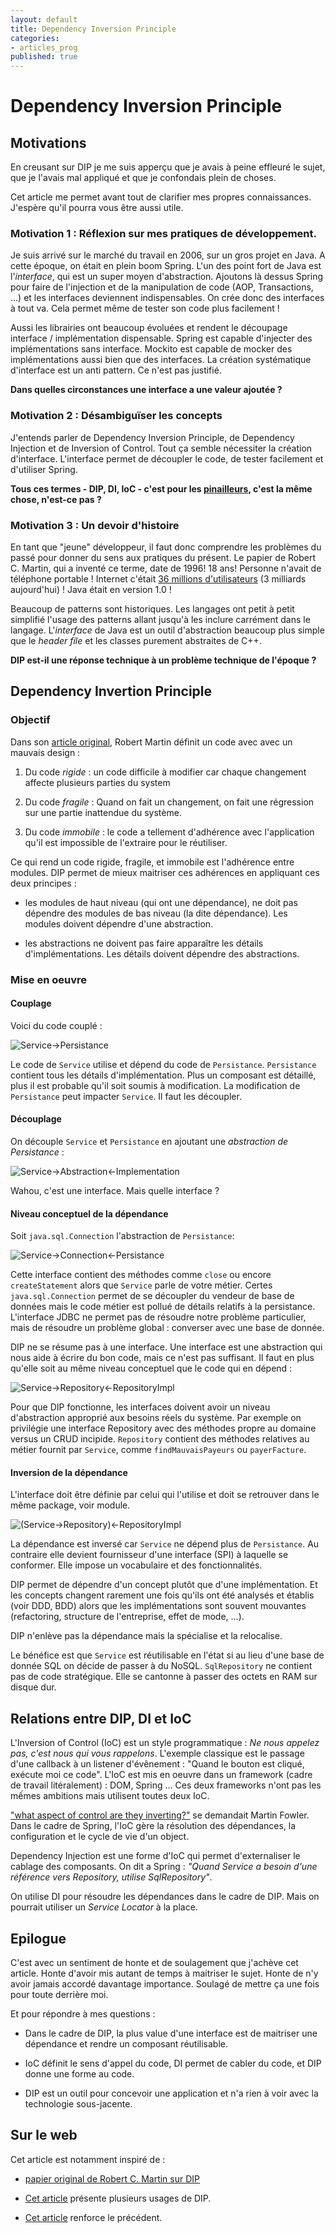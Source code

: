 ```yaml
---
layout: default
title: Dependency Inversion Principle
categories:
- articles_prog
published: true
---
```


# Dependency Inversion Principle

<div id="toc-js">
</div>

## Motivations

En creusant sur DIP je me suis apperçu que je avais à peine effleuré le sujet, que je l'avais mal appliqué et que je confondais plein de choses.

Cet article me permet avant tout de clarifier mes propres connaissances. J'espère qu'il pourra vous être aussi utile.

### Motivation 1 : Réflexion sur mes pratiques de développement.

Je suis arrivé sur le marché du travail en 2006, sur un gros projet en Java. A cette époque, on était en plein boom Spring. L'un des point fort de Java est l'_interface_, qui est un super moyen d'abstraction. Ajoutons là dessus Spring pour faire de l'injection et de la manipulation de code (AOP, Transactions, ...) et les interfaces deviennent indispensables. On crée donc des interfaces à tout va. Cela permet même de tester son code plus facilement !

Aussi les librairies ont beaucoup évoluées et rendent le découpage interface / implémentation dispensable. Spring est capable d'injecter des implémentations sans interface. Mockito est capable de mocker des implémentations aussi bien que des interfaces. La création systématique d'interface est un anti pattern. Ce n'est pas justifié.

__Dans quelles circonstances une interface a une valeur ajoutée ?__

### Motivation 2 : Désambiguïser les concepts

J'entends parler de Dependency Inversion Principle, de Dependency Injection et de Inversion of Control. Tout ça semble nécessiter la création d'interface. L'interface permet de découpler le code, de tester facilement et d'utiliser Spring. 

__Tous ces termes - DIP, DI, IoC - c'est pour les [pinailleurs](http://en.wiktionary.org/wiki/enculeur_de_mouches), c'est la même chose, n'est-ce pas ?__

### Motivation 3 : Un devoir d'histoire

En tant que "jeune" développeur, il faut donc comprendre les problèmes du passé pour donner du sens aux pratiques du présent. Le papier de Robert C. Martin, qui a inventé ce terme, date de 1996! 18 ans! Personne n'avait de téléphone portable ! Internet c'était [36 millions d'utilisateurs](http://www.internetworldstats.com/emarketing.htm) (3 milliards aujourd'hui) ! Java était en version 1.0 !

Beaucoup de patterns sont historiques. Les langages ont petit à petit simplifié l'usage des patterns allant jusqu'à les inclure carrément dans le langage. L'_interface_ de Java est un outil d'abstraction beaucoup plus simple que le _header file_ et les classes purement abstraites de C++.

 __DIP est-il une réponse technique à un problème technique de l'époque ?__

## Dependency Invertion Principle

### Objectif 

Dans son [article original](http://www.objectmentor.com/resources/articles/dip.pdf), Robert Martin définit un code avec avec un mauvais design :
 
 1. Du code _rigide_ : un code difficile à modifier car chaque changement affecte plusieurs parties du system
 
 2. Du code _fragile_ : Quand on fait un changement, on fait une régression sur une partie inattendue du système.
 
 3. Du code _immobile_ : le code a tellement d'adhérence avec l'application qu'il est impossible de l'extraire pour le réutiliser.
 
 Ce qui rend un code rigide, fragile, et immobile est l'adhérence entre modules. DIP permet de mieux maitriser ces adhérences en appliquant ces deux principes :
 
 - les modules de haut niveau (qui ont une dépendance), ne doit pas dépendre des modules de bas niveau (la dite dépendance). Les modules doivent dépendre d'une abstraction.

 - les abstractions ne doivent pas faire apparaître les détails d'implémentations. Les détails doivent dépendre des abstractions.
 
### Mise en oeuvre
 
#### Couplage 

 Voici du code couplé :
 
 ![Service->Persistance](/images/articles/DIP/0.png "Du code couplé")
 
 Le code de `Service` utilise et dépend du code de `Persistance`. `Persistance` contient tous les détails d'implémentation. Plus un composant est détaillé, plus il est probable qu'il soit soumis à modification. La modification de `Persistance` peut impacter `Service`. Il faut les découpler.
 
#### Découplage
 
 On découple `Service` et `Persistance` en ajoutant une _abstraction de Persistance_ :
 
![Service->Abstraction<-Implementation](/images/articles/DIP/1.png "Du code découplé")
  
 Wahou, c'est une interface. Mais quelle interface ?
 
#### Niveau conceptuel de la dépendance

Soit `java.sql.Connection` l'abstraction de `Persistance`:

![Service->Connection<-Persistance](/images/articles/DIP/2.png "Une interface au mauvais niveau")

Cette interface contient des méthodes comme `close` ou encore `createStatement` alors que `Service` parle de votre métier. Certes `java.sql.Connection` permet de se découpler du vendeur de base de données mais le code métier est pollué de détails relatifs à la persistance.
L'interface JDBC ne permet pas de résoudre notre problème particulier, mais de résoudre un problème global : converser avec une base de donnée.

DIP ne se résume pas à une interface. Une interface est une abstraction qui nous aide à écrire du bon code, mais ce n'est pas suffisant. Il faut en plus qu'elle soit au même niveau conceptuel que le code qui en dépend :

![Service->Repository<-RepositoryImpl](/images/articles/DIP/3.png "Une interface au bon niveau")

Pour que DIP fonctionne, les interfaces doivent avoir un niveau d'abstraction approprié aux besoins réels du système. Par exemple on privilégie une interface Repository avec des méthodes propre au domaine versus un CRUD incipide. `Repository` contient des méthodes relatives au métier fournit par `Service`, comme `findMauvaisPayeurs` ou `payerFacture`. 
 
#### Inversion de la dépendance

L'interface doit être définie par celui qui l'utilise et doit se retrouver dans le même package, voir module.

![(Service->Repository)<-RepositoryImpl](/images/articles/DIP/4.png "Interface fournie")

La dépendance est inversé car `Service` ne dépend plus de `Persistance`. Au contraire elle devient fournisseur d'une interface (SPI) à laquelle se conformer. Elle impose un vocabulaire et des fonctionnalités.
 
DIP permet de dépendre d'un concept plutôt que d'une implémentation. Et les concepts changent rarement une fois qu'ils ont été analysés et établis (voir DDD, BDD) alors que les implémentations sont souvent mouvantes (refactoring, structure de l'entreprise, effet de mode, ...). 

DIP n'enlève pas la dépendance mais la spécialise et la relocalise.
 
 Le bénéfice est que `Service` est réutilisable en l'état si au lieu d'une base de donnée SQL on décide de passer à du NoSQL. `SqlRepository` ne contient pas de code stratégique. Elle se cantonne à passer des octets en RAM sur disque dur.
 
## Relations entre DIP, DI et IoC

L'Inversion of Control (IoC) est un style programmatique : _Ne nous appelez pas, c'est nous qui vous rappelons_. L'exemple classique est le passage d'une callback à un listener d'évênement : "Quand le bouton est cliqué, exécute moi ce code". L'IoC est mis en oeuvre dans un framework (cadre de travail litéralement) : DOM, Spring ...  Ces deux frameworks n'ont pas les mếmes ambitions mais utilisent toutes deux IoC.

["what aspect of control are they inverting?"](http://martinfowler.com/articles/injection.html) se demandait Martin Fowler. Dans le cadre de Spring, l'IoC gère la résolution des dépendances, la configuration et le cycle de vie d'un object. 

Dependency Injection est une forme d'IoC qui permet d'externaliser le cablage des composants. On dit a Spring : _"Quand Service a besoin d'une référence vers Repository, utilise SqlRepository"_.

On utilise DI pour résoudre les dépendances dans le cadre de DIP. Mais on pourrait utiliser un _Service Locator_ à la place.


## Epilogue

C'est avec un sentiment de honte et de soulagement que j'achève cet article. Honte d'avoir mis autant de temps à maitriser le sujet. Honte de n'y avoir jamais accordé davantage importance. Soulagé de mettre ça une fois pour toute derrière moi.

Et pour répondre à mes questions :

- Dans le cadre de DIP, la plus value d'une interface est de maitriser une dépendance et rendre un composant réutilisable.

- IoC définit le sens d'appel du code, DI permet de cabler du code, et DIP donne une forme au code.

- DIP est un outil pour concevoir une application et n'a rien à voir avec la technologie sous-jacente. 

## Sur le web

Cet article est notamment inspiré de :

-  [papier original de Robert C. Martin sur DIP](http://www.objectmentor.com/resources/articles/dip.pdf)

-  [Cet article](http://martinfowler.com/articles/dipInTheWild.html) présente plusieurs usages de DIP.

-  [Cet article](http://aspiringcraftsman.com/2008/12/28/examining-dependency-inversion) renforce le précédent.
